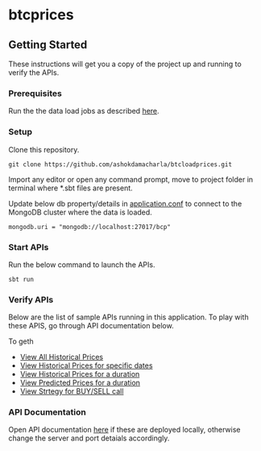 # btcprices

## Getting Started

These instructions will get you a copy of the project up and running to verify the APIs.

### Prerequisites

Run the the data load jobs as described [here](https://github.com/ashokdamacharla/btcloadprices/blob/master/README.md).

### Setup
Clone this repository.
```
git clone https://github.com/ashokdamacharla/btcloadprices.git
```
Import any editor or open any command prompt, move to project folder in terminal where *.sbt files are present.

Update below db property/details in [application.conf](conf/application.conf) to connect to the MongoDB cluster where the data is loaded.

```
mongodb.uri = "mongodb://localhost:27017/bcp"
```

### Start APIs

Run the below command to launch the APIs.

```
sbt run
```

### Verify APIs
Below are the list of sample APIs running in this application. To play with these APIS, go through API documentation below.  

To geth 
* [View All Historical Prices](http://localhost:9000/price)
* [View Historical Prices for specific dates](http://localhost:9000/price?from=2018-09-1&to=2018-09-04)
* [View Historical Prices for a duration](http://localhost:9000/price?duration=LASTWEEK)
* [View Predicted Prices for a duration](http://localhost:9000/prediction?from=2019-06-8&to=2019-09-24)
* [View Strtegy for BUY/SELL call](http://localhost:9000/strategy?date=2019-07-29)

### API Documentation

Open API documentation [here](http://localhost:9000) if these are deployed locally, otherwise change the server and port detaials accordingly.

